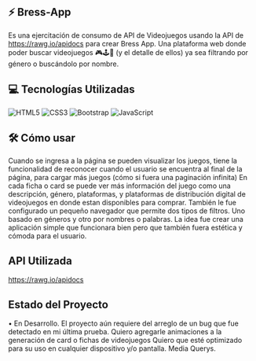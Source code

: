 ## ⚡ Bress-App 
Es una ejercitación de consumo de API de Videojuegos usando la API de https://rawg.io/apidocs para crear Bress App. 
Una plataforma web donde poder buscar videojuegos 🎮🕹️👾 (y el detalle de ellos) ya sea filtrando por género o buscándolo por nombre.

<!-- DEMO O CAPTURAS DE PANTALLA -->
## 💻 Tecnologías Utilizadas 
![HTML5](https://img.shields.io/badge/html5-%23E34F26.svg?style=for-the-badge&logo=html5&logoColor=white)
![CSS3](https://img.shields.io/badge/css3-%231572B6.svg?style=for-the-badge&logo=css3&logoColor=white)
![Bootstrap](https://img.shields.io/badge/bootstrap-%238511FA.svg?style=for-the-badge&logo=bootstrap&logoColor=white)
![JavaScript](https://img.shields.io/badge/javascript-%23323330.svg?style=for-the-badge&logo=javascript&logoColor=%23F7DF1E)
<!-- Instalación. Averiguar sobre Hosting y brindar URL para acceder -->
## 🛠 Cómo usar
Cuando se ingresa a la página se pueden visualizar los juegos, tiene la funcionalidad de reconocer cuando el usuario se encuentra al final de la página, para cargar más juegos (cómo si fuera una paginación infinita)
En cada ficha o card se puede ver más información del juego como una descripción, género, plataformas, y plataformas de distribución digital de videojuegos en donde estan disponibles para comprar. 
También le fue configurado un pequeño navegador que permite dos tipos de filtros. Uno basado en géneros y otro por nombres o palabras.
La idea fue crear una aplicación simple que funcionara bien pero que también fuera estética y cómoda para el usuario. 

## API Utilizada
https://rawg.io/apidocs

## Estado del Proyecto
• En Desarrollo.
El proyecto aún requiere del arreglo de un bug que fue detectado en mi última prueba. 
Quiero agregarle animaciones a la generación de card o fichas de videojuegos
Quiero que esté optimizado para su uso en cualquier dispositivo y/o pantalla. Media Querys.

